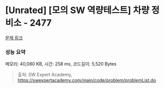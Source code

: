 # [Unrated] [모의 SW 역량테스트] 차량 정비소 - 2477 

[문제 링크](https://swexpertacademy.com/main/code/problem/problemDetail.do?contestProbId=AV6c6bgaIuoDFAXy) 

### 성능 요약

메모리: 40,080 KB, 시간: 258 ms, 코드길이: 5,520 Bytes



> 출처: SW Expert Academy, https://swexpertacademy.com/main/code/problem/problemList.do